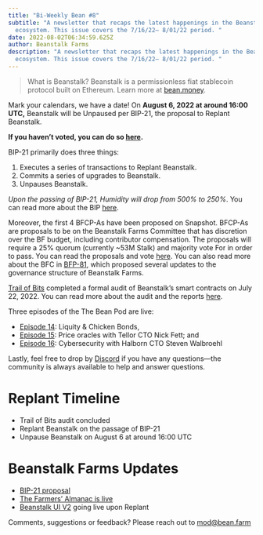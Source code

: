 ```yaml
---
title: "Bi-Weekly Bean #8"
subtitle: "A newsletter that recaps the latest happenings in the Beanstalk
  ecosystem. This issue covers the 7/16/22– 8/01/22 period. "
date: 2022-08-02T06:34:59.625Z
author: Beanstalk Farms
description: "A newsletter that recaps the latest happenings in the Beanstalk
  ecosystem. This issue covers the 7/16/22– 8/01/22 period. "
---
```



> What is Beanstalk? Beanstalk is a permissionless fiat stablecoin protocol built on Ethereum. Learn more at [bean.money](https://bean.money/).

Mark your calendars, we have a date! On **August 6, 2022 at around 16:00 UTC,** Beanstalk will be Unpaused per BIP-21, the proposal to Replant Beanstalk.

**If you haven’t voted, you can do so [here](https://snapshot.org/#/beanstalkdao.eth/proposal/0xbe30bc43d7185ef77cd6af0e5c85da7d7c06caad4c0de3a73493ed48eae32d71).**

BIP-21 primarily does three things:

1. Executes a series of transactions to Replant Beanstalk.
2. Commits a series of upgrades to Beanstalk.
3. Unpauses Beanstalk.

*Upon the passing of BIP-21, Humidity will drop from 500% to 250%*. You can read more about the BIP [here](https://github.com/BeanstalkFarms/Beanstalk/pull/72).

Moreover, the first 4 BFCP-As have been proposed on Snapshot. BFCP-As are proposals to be on the Beanstalk Farms Committee that has discretion over the BF budget, including contributor compensation. The proposals will require a 25% quorum (currently ~53M Stalk) and majority vote For in order to pass. You can read the proposals and vote [here](https://snapshot.org/#/beanstalkfarms.eth). You can also read more about the BFC in [BFP-81](https://snapshot.org/#/beanstalkfarms.eth/proposal/0xa24c368f08093b8a5e27c0b3ae9296eb60272cddc8882434b02a86152d903e59), which proposed several updates to the governance structure of Beanstalk Farms.

[Trail of Bits](https://www.trailofbits.com/) completed a formal audit of Beanstalk’s smart contracts on July 22, 2022. You can read more about the audit and the reports [here](https://bean.money/blog/trail-of-bits-audit-of-beanstalk-completed).

Three episodes of the The Bean Pod are live:

* [Episode 14](https://anchor.fm/thebeanpodpodcast/episodes/Liquity--Chicken-Bonds-e1lcv9h): Liquity & Chicken Bonds,
* [Episode 15](https://anchor.fm/thebeanpodpodcast/episodes/Price-oracles--Tellor-with-Nick-Fett-e1ll9pu): Price oracles with Tellor CTO Nick Fett; and
* [Episode 16](https://anchor.fm/thebeanpodpodcast/episodes/Halborn--cybersecurity-with-Steven-Walbroehl-e1loqrk): Cybersecurity with Halborn CTO Steven Walbroehl

Lastly, feel free to drop by [Discord](https://discord.gg/beanstalk) if you have any questions—the community is always available to help and answer questions.

# Replant **Timeline**

* Trail of Bits audit concluded
* Replant Beanstalk on the passage of BIP-21
* Unpause Beanstalk on August 6 at around 16:00 UTC

# Beanstalk Farms **Updates**

* [BIP-21 proposal](https://www.notion.so/Bi-Weekly-Bean-8-362b6dcf70aa45e29ffc9f28a824178f)
* [The Farmers’ Almanac is live](https://www.notion.so/Bi-Weekly-Bean-8-362b6dcf70aa45e29ffc9f28a824178f)
* [Beanstalk UI V2](https://www.notion.so/Bi-Weekly-Bean-8-362b6dcf70aa45e29ffc9f28a824178f) going live upon Replant

Comments, suggestions or feedback? Please reach out to mod@bean.farm